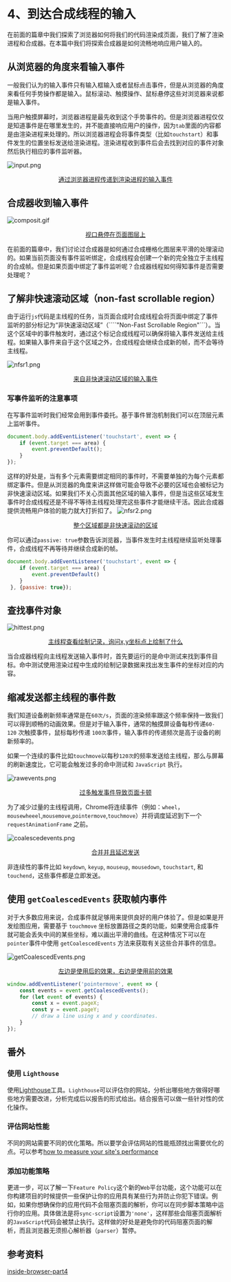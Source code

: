 # 4、到达合成线程的输入

<page-tags text="发布于：2021-07-18"></page-tags>

在前面的篇章中我们探索了浏览器如何将我们的代码渲染成页面，我们了解了渲染进程和合成器。在本篇中我们将探索合成器是如何流畅地响应用户输入的。

## 从浏览器的角度来看输入事件

一般我们认为的输入事件只有输入框输入或者鼠标点击事件，但是从浏览器的角度来看任何手势操作都是输入。鼠标滚动、触摸操作、鼠标悬停这些对浏览器来说都是输入事件。

当用户触摸屏幕时，浏览器进程是最先收到这个手势事件的。但是浏览器进程仅仅是知道事件是在哪里发生的，并不能直接响应用户的操作，因为```tab```里面的内容都是由渲染进程来处理的。所以浏览器进程会将事件类型（比如```touchstart```）和事件发生的位置坐标发送给渲染进程。渲染进程收到事件后会去找到对应的事件对象然后执行相应的事件监听器。

![input.png](./input.png)
<center style="font-size:14px;text-decoration:underline">通过浏览器进程传递到渲染进程的输入事件</center>

## 合成器收到输入事件

![composit.gif](./composit.gif)
<center style="font-size:14px;text-decoration:underline">视口悬停在页面图层上</center>

在前面的篇章中，我们讨论过合成器是如何通过合成栅格化图层来平滑的处理滚动的。如果当前页面没有事件监听绑定，合成线程会创建一个新的完全独立于主线程的合成帧。但是如果页面中绑定了事件监听呢？合成器线程如何得知事件是否需要处理呢？

## 了解非快速滚动区域（non-fast scrollable region）

由于运行```js```代码是主线程的任务，当页面合成时合成线程会将页面中绑定了事件监听的部分标记为“非快速滚动区域”（````"Non-Fast Scrollable Region"```）。当这个区域中的事件触发时，通过这个标记合成线程可以确保将输入事件发送给主线程。如果输入事件来自于这个区域之外，合成线程会继续合成新的帧，而不会等待主线程。

![nfsr1.png](./nfsr1.png)
<center style="font-size:14px;text-decoration:underline">来自非快速滚动区域的输入事件</center>

### 写事件监听的注意事项

在写事件监听时我们经常会用到事件委托。基于事件冒泡机制我们可以在顶层元素上监听事件。

```js
document.body.addEventListener('touchstart', event => {
    if (event.target === area) {
        event.preventDefault();
    }
});
```

这样的好处是，当有多个元素需要绑定相同的事件时，不需要单独的为每个元素都绑定事件。但是从浏览器的角度来讲这样做可能会导致不必要的区域也会被标记为非快速滚动区域。如果我们不关心页面其他区域的输入事件，但是当这些区域发生事件时合成线程还是不得不等待主线程处理完这些事件才能继续干活。因此合成器提供流畅用户体验的能力就大打折扣了。
![nfsr2.png](./nfsr2.png)
<center style="font-size:14px;text-decoration:underline">整个区域都是非快速滚动的区域</center>

你可以通过```passive: true```参数告诉浏览器，当事件发生时主线程继续监听处理事件，合成线程不再等待并继续合成新的帧。

```js
document.body.addEventListener('touchstart', event => {
    if (event.target === area) {
        event.preventDefault()
    }
 }, {passive: true});
```

## 查找事件对象

![hittest.png](./hittest.png)
<center style="font-size:14px;text-decoration:underline">主线程查看绘制记录，询问x,y坐标点上绘制了什么</center>

当合成器线程向主线程发送输入事件时，首先要运行的是命中测试来找到事件目标。命中测试使用渲染过程中生成的绘制记录数据来找出发生事件的坐标对应的内容。

## 缩减发送都主线程的事件数

我们知道设备刷新频率通常是在```60次/s```，页面的渲染频率跟这个频率保持一致我们可以得到顺畅的动画效果。但是对于输入事件，通常的触摸屏设备每秒传递```60-120``` 次触摸事件，鼠标每秒传递 ```100次```事件，输入事件的传递频次是高于设备的刷新频率的。

如果一个连续的事件比如```touchmove```以每秒```120次```的频率发送给主线程，那么与屏幕的刷新速度比，它可能会触发过多的命中测试和 ```JavaScript``` 执行。

![rawevents.png](./rawevents.png)
<center style="font-size:14px;text-decoration:underline">过多触发事件导致页面卡顿</center>

为了减少过量的主线程调用，Chrome将连续事件（例如：```wheel```，```mousewheeel```,```mousemove```,```pointermove```,```touchmove```）并将调度延迟到下一个 ```requestAnimationFrame``` 之前。

![coalescedevents.png](./coalescedevents.png)
<center style="font-size:14px;text-decoration:underline">合并并且延迟发送</center>

非连续性的事件比如 ```keydown```, ```keyup```, ```mouseup```, ```mousedown```, ```touchstart```, 和  ```touchend```，这些事件都是立即发送。

## 使用 ```getCoalescedEvents``` 获取帧内事件

对于大多数应用来说，合成事件就足够用来提供良好的用户体验了。但是如果是开发绘图应用，需要基于 ```touchmove``` 坐标放置路径之类的功能，如果使用合成事件就可能会丢失中间的某些坐标，难以画出平滑的曲线。在这种情况下可以在```pointer```事件中使用 ```getCoalescedEvents``` 方法来获取有关这些合并事件的信息。

![getCoalescedEvents.png](./getCoalescedEvents.png)
<center style="font-size:14px;text-decoration:underline">左边是使用后的效果，右边是使用前的效果</center>

```js
window.addEventListener('pointermove', event => {
    const events = event.getCoalescedEvents();
    for (let event of events) {
        const x = event.pageX;
        const y = event.pageY;
        // draw a line using x and y coordinates.
    }
});
```

## 番外

### 使用 ```Lighthouse```

使用[Lighthouse](https://developers.google.com/web/tools/lighthouse)工具。```Lighthouse```可以评估你的网站，分析出哪些地方做得好哪些地方需要改进，分析完成后以报告的形式给出。结合报告可以做一些针对性的优化操作。

### 评估网站性能

不同的网站需要不同的优化策略。所以要学会评估网站的性能瓶颈找出需要优化的点。可以参考[how to measure your site's performance](https://developers.google.com/web/tools/chrome-devtools/speed/get-started)

### 添加功能策略

更进一步，可以了解一下```Feature Policy```这个新的```Web```平台功能，这个功能可以在你构建项目的时候提供一些保护让你的应用具有某些行为并防止你犯下错误。例如，如果你想确保你的应用代码不会阻塞页面的解析，你可以在同步脚本策略中运行你的应用。具体做法是将```sync-script```设置为```'none'```，这样那些会阻塞页面解析的```JavaScript```代码会被禁止执行。这样做的好处是避免你的代码阻塞页面的解析，而且浏览器无须担心解析器（```parser```）暂停。

## 参考资料

[inside-browser-part4](https://developers.google.com/web/updates/2018/09/inside-browser-part4)
